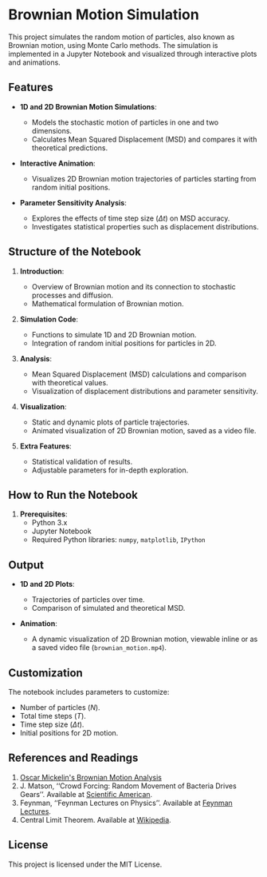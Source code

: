 # Brownian Motion Simulation

This project simulates the random motion of particles, also known as Brownian motion, using Monte Carlo methods. The simulation is implemented in a Jupyter Notebook and visualized through interactive plots and animations.

## Features
- **1D and 2D Brownian Motion Simulations**:
  - Models the stochastic motion of particles in one and two dimensions.
  - Calculates Mean Squared Displacement (MSD) and compares it with theoretical predictions.

- **Interactive Animation**:
  - Visualizes 2D Brownian motion trajectories of particles starting from random initial positions.

- **Parameter Sensitivity Analysis**:
  - Explores the effects of time step size $( \Delta t )$ on MSD accuracy.
  - Investigates statistical properties such as displacement distributions.

## Structure of the Notebook
1. **Introduction**:
   - Overview of Brownian motion and its connection to stochastic processes and diffusion.
   - Mathematical formulation of Brownian motion.

2. **Simulation Code**:
   - Functions to simulate 1D and 2D Brownian motion.
   - Integration of random initial positions for particles in 2D.

3. **Analysis**:
   - Mean Squared Displacement (MSD) calculations and comparison with theoretical values.
   - Visualization of displacement distributions and parameter sensitivity.

4. **Visualization**:
   - Static and dynamic plots of particle trajectories.
   - Animated visualization of 2D Brownian motion, saved as a video file.

5. **Extra Features**:
   - Statistical validation of results.
   - Adjustable parameters for in-depth exploration.

## How to Run the Notebook
1. **Prerequisites**:
   - Python 3.x
   - Jupyter Notebook
   - Required Python libraries: `numpy`, `matplotlib`, `IPython`

## Output
- **1D and 2D Plots**:
  - Trajectories of particles over time.
  - Comparison of simulated and theoretical MSD.

- **Animation**:
  - A dynamic visualization of 2D Brownian motion, viewable inline or as a saved video file (`brownian_motion.mp4`).

## Customization
The notebook includes parameters to customize:
- Number of particles $(N)$.
- Total time steps $(T)$.
- Time step size $(\Delta t)$.
- Initial positions for 2D motion.


## References and Readings
1. [Oscar Mickelin's Brownian Motion Analysis](https://web.mit.edu/8.334/www/grades/projects/projects17/OscarMickelin/brownian.html)
2. J. Matson, ‘‘Crowd Forcing: Random Movement of Bacteria Drives Gears’’. Available at [Scientific American](https://www.scientificamerican.com/article/brownian-motion-bacteria/).
3. Feynman, ‘‘Feynman Lectures on Physics’’. Available at [Feynman Lectures](http://www.feynmanlectures.caltech.edu/I_41.html).
4. Central Limit Theorem. Available at [Wikipedia](https://en.wikipedia.org/wiki/Central_limit_theorem).

## License
This project is licensed under the MIT License.
